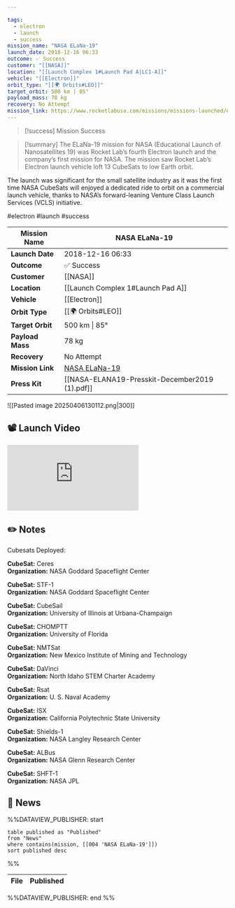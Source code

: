 ```yaml
---

tags:
  - electron
  - launch
  - success
mission_name: "NASA ELaNa-19"
launch_date: 2018-12-16 06:33
outcome: ✅ Success
customer: "[[NASA]]"
location: "[[Launch Complex 1#Launch Pad A|LC1-A]]"
vehicle: "[[Electron]]"
orbit_type: "[[🌍 Orbits#LEO]]"
target_orbit: 500 km | 85°
payload_mass: 78 kg
recovery: No Attempt
mission_link: https://www.rocketlabusa.com/missions/missions-launched/elana-19/
---
```


>[!success] Mission Success

>[!summary] 
The ELaNa-19 mission for NASA (Educational Launch of Nanosatellites 19) was Rocket Lab’s fourth Electron launch and the company’s first mission for NASA. The mission saw Rocket Lab’s Electron launch vehicle loft 13 CubeSats to low Earth orbit.
>
The launch was significant for the small satellite industry as it was the first time NASA CubeSats will enjoyed a dedicated ride to orbit on a commercial launch vehicle, thanks to NASA’s forward-leaning Venture Class Launch Services (VCLS) initiative. 


#electron #launch #success

| **Mission Name** | NASA ELaNa-19                                                                      |
| ---------------- | ---------------------------------------------------------------------------------- |
| **Launch Date**  | 2018-12-16 06:33                                                                   |
| **Outcome**      | ✅ Success                                                                          |
| **Customer**     | [[NASA]]                                                                           |
| **Location**     | [[Launch Complex 1#Launch Pad A]]                                                  |
| **Vehicle**      | [[Electron]]                                                                       |
| **Orbit Type**   | [[🌍 Orbits#LEO]]                                                                  |
| **Target Orbit** | 500 km &#124; 85°                                                                  |
| **Payload Mass** | 78 kg                                                                              |
| **Recovery**     | No Attempt                                                                         |
| **Mission Link** | [NASA ELaNa-19](https://www.rocketlabusa.com/missions/missions-launched/elana-19/) |
| **Press Kit**    | [[NASA-ELANA19-Presskit-December2019 (1).pdf]]                                     |

![[Pasted image 20250406130112.png|300]]

## 📽️ Launch Video

<div class="responsive-video">
<iframe src="https://www.youtube.com/embed/F7Kr3664hJs" title="Rocket Lab&#39;s Electron - NASA ELaNa-19 Mission" frameborder="0" allow="accelerometer; autoplay; clipboard-write; encrypted-media; gyroscope; picture-in-picture; web-share" referrerpolicy="strict-origin-when-cross-origin" allowfullscreen></iframe>   
</div>

## ✏️ Notes

Cubesats Deployed:

**CubeSat:** Ceres  
**Organization:** NASA Goddard Spaceflight Center

**CubeSat:** STF-1  
**Organization:** NASA Goddard Spaceflight Center

**CubeSat:** CubeSail  
**Organization:** University of Illinois at Urbana-Champaign

**CubeSat:** CHOMPTT  
**Organization:** University of Florida

**CubeSat:** NMTSat  
**Organization:** New Mexico Institute of Mining and Technology

**CubeSat:** DaVinci  
**Organization:** North Idaho STEM Charter Academy

**CubeSat:** Rsat  
**Organization:** U. S. Naval Academy

**CubeSat:** ISX  
**Organization:** California Polytechnic State University

**CubeSat:** Shields-1  
**Organization:** NASA Langley Research Center

**CubeSat:** ALBus  
**Organization:** NASA Glenn Research Center

**CubeSat:** SHFT-1  
**Organization:** NASA JPL


## 📰 News
%%DATAVIEW_PUBLISHER: start
```
table published as "Published"
from "News"
where contains(mission, [[004 'NASA ELaNa-19']])
sort published desc
```
%%

| File | Published |
| ---- | --------- |

%%DATAVIEW_PUBLISHER: end %%